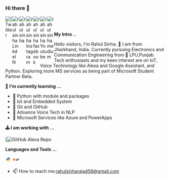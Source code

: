 ### Hi there 👋

<!--
**rahulsinha036/rahulsinha036** is a ✨ _special_ ✨ repository because its `README.md` (this file) appears on your GitHub profile.

Here are some ideas to get you started:

- 🔭 I’m currently working on ...
- 🌱 I’m currently learning ...
- 👯 I’m looking to collaborate on ...
- 🤔 I’m looking for help with ...
- 💬 Ask me about ...
- 📫 How to reach me: ...
- 😄 Pronouns: ...
- ⚡ Fun fact: ...
-->


<a href="https://twitter.com/rahulsinha036">
<img align="left" alt=" | Twitter" width="22px" src="https://cdn.jsdelivr.net/npm/simple-icons@v3/icons/twitter.svg" />
</a>
<a href="https://www.linkedin.com/in/rahulsinha036/">
<img align="left" alt="rahul sinha LinkdeIN" width="22px" src="https://cdn.jsdelivr.net/npm/simple-icons@v3/icons/linkedin.svg" />
</a>
<a href="https://t.me/rs036">
<img align="left" alt="rahul sinha" width="22px" src="https://cdn.jsdelivr.net/npm/simple-icons@v3/icons/telegram.svg" />
</a>
<a href="https://www.instagram.com/rahulsinha036/">
<img align="left" alt="rahul sinha Instagram" width="22px" src="https://cdn.jsdelivr.net/npm/simple-icons@v3/icons/instagram.svg" />
</a>
<a href="https://www.facebook.com/rahulsinha036">
<img align="left" alt="rahul sinha facebook" width="22px" src="https://cdn.jsdelivr.net/npm/simple-icons@v3/icons/facebook.svg" />
</a>
<a href="https://www.youtube.com/channel/UCcKTmc5Msymb45c7GYUlitQ?view_as=subscriber">
<img align="left" alt="rahul sinha Youtube" width="22px" src="https://cdn.jsdelivr.net/npm/simple-icons@v3/icons/youtube.svg" />
</a>
<a href="https://medium.com/@rahulsinha036">
<img align="left" alt="rahul sinha medium" width="22px" src="https://cdn.jsdelivr.net/npm/simple-icons@v3/icons/medium.svg" />
</a>

<br >
<br />

**My Intro ..**

Hello visitors, I'm Rahul Sinha. 🚀 I am from Jharkhand, India. Currently pursuing Electronics and Communication Engineering from 🏫 LPU,Punjab. Tech enthusiasts and my keen interest are on IoT, Voice Technology like Alexa and Google Assistant, and Python. Exploring more MS services as being part of Microsoft Student Partner Beta.

**🌱 I'm currently learning ...**
- 🎇 Python with module and packages
- 🎇 Iot and Embedded System
- 🎇 Git and GitHub
- 🎇 Advance Voice Tech in NLP
- 🎇 Microsoft Services like Azure and PowerApps

**🕹 I am working with ...** 

[![GitHub Alexa Repo](https://github.com/alexadevslpu)

**Languages and Tools ...**

<code><img height="20" src="https://raw.githubusercontent.com/github/explore/80688e429a7d4ef2fca1e82350fe8e3517d3494d/topics/python/python.png"></code>
<code><img height="20" src="https://raw.githubusercontent.com/github/explore/80688e429a7d4ef2fca1e82350fe8e3517d3494d/topics/git/git.png"></code>

- 📫 How to reach me:rahulsinharaja456@gmail.com


